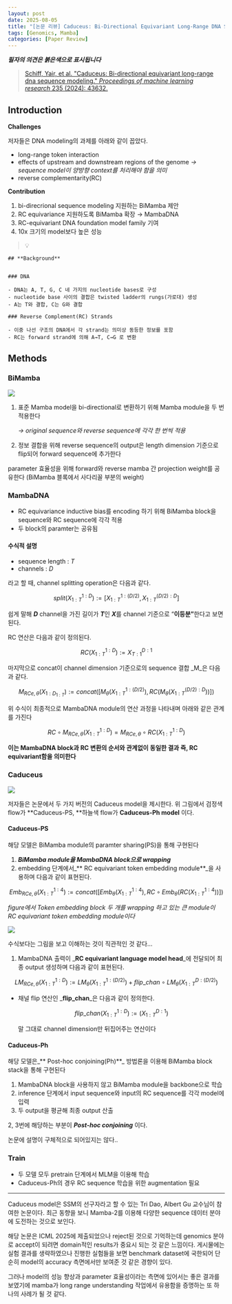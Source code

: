 ```yaml
---
layout: post
date: 2025-08-05
title: "[논문 리뷰] Caduceus: Bi-Directional Equivariant Long-Range DNA Sequence Modeling"
tags: [Genomics, Mamba]
categories: [Paper Review]
---
```


<span class="notion-red">_**필자의 의견은 붉은색으로 표시됩니다**_</span>


> [Schiff, Yair, et al. "Caduceus: Bi-directional equivariant long-range dna sequence modeling." ](https://pmc.ncbi.nlm.nih.gov/articles/PMC12189541/)[_Proceedings of machine learning research_](https://pmc.ncbi.nlm.nih.gov/articles/PMC12189541/)[ 235 (2024): 43632.](https://pmc.ncbi.nlm.nih.gov/articles/PMC12189541/)



## Introduction


**Challenges**


저자들은 DNA modeling의 과제를 아래와 같이 꼽았다.

- long-range token interaction
- effects of upstream and downstream regions of the genome 
_→ sequence model이 양방향 context를 처리해야 함을 의미_
- reverse complementarity(RC)

**Contribution**

1. bi-direcrional sequence modeling 지원하는 BiMamba 제안
1. RC equivariance 지원하도록 BiMamba 확장 → MambaDNA
1. RC-equivariant DNA foundation model family 기여
1. 10x 크기의 model보다 높은 성능

> 💡 


	## **Background**


	### DNA

	- DNA는 A, T, G, C 네 가지의 nucleotide bases로 구성
	- nucleotide base 사이의 결합은 twisted ladder의 rungs(가로대) 생성
	- A는 T와 결합, C는 G와 결합

	### Reverse Complement(RC) Strands

	- 이중 나선 구조의 DNA에서 각 strand는 의미상 동등한 정보를 포함
	- RC는 forward strand에 의해 A→T, C→G 로 변환


## Methods



### BiMamba


![](https://prod-files-secure.s3.us-west-2.amazonaws.com/542b861c-36a8-4051-84e5-8804b6728dba/2c247d59-7815-4980-99f0-8f0d21f445a7/image.png?X-Amz-Algorithm=AWS4-HMAC-SHA256&X-Amz-Content-Sha256=UNSIGNED-PAYLOAD&X-Amz-Credential=ASIAZI2LB4665QERDGCP%2F20250915%2Fus-west-2%2Fs3%2Faws4_request&X-Amz-Date=20250915T180127Z&X-Amz-Expires=3600&X-Amz-Security-Token=IQoJb3JpZ2luX2VjEAEaCXVzLXdlc3QtMiJIMEYCIQDor66Mh%2FfR%2FaAPaSIF9vGnk0FwGBBvhhWDDtcrqFpiygIhANJoBFH0RTKtKdqbhje5JoaFyi7Oum26IJYIGeD%2FjabiKv8DCHoQABoMNjM3NDIzMTgzODA1IgzI8DsCDM9cDWV%2BMRwq3AMvZN9lzA9%2B0Ntgw7OMwAj6k96tj5QaTB5xgGoLSgS63FhPgsBXbBYZtqvWeBGfYeM1vMrzh9dyYRjlHrKMT8Oj4UglKie3bs0cxXspEJOTQNCZJzM48km0ayodixIG0FIYKiZFQr05ea1ARw%2Fd5IsjmXOYpy6Gscu7PTNZUU5jgpdliwb2lr0Hdhyse%2BEZrO4ycskkxA0H%2Bz%2B9BBPmgW0tbduvQeyh4Rnbmm%2BB6zWPvIZfq8B6hYIEyWd0N2sxf9QueyBFAlQ7uvMI2ihPeel8adffZV2aH8St8gxRar%2BP1qoSb2fBj7CI8PQ%2F06JvJrJMEC1zCq82zPUNr0HxWfWRdQd80FOmVG%2FnxKnpUDf2YXrl%2BRTgGwvtnp4Vqp6zt%2Bz%2FReaQkmUNnmZPxOmjceo3%2B%2FUz8OLpNjMUQKjQsrSfOJVI%2BcYGoWDDPlioEE071vLEi%2BSNIyvVc%2F4EwTr9mc10QZJw%2FKIRNiavDR9GAYJNG3itbFKOsvGt1aVaZVHNBbik1qTJiaKaHQ9e22JhclYlbwamouldK4uirLqk4mLAO8cbns8aRKVLTmI90fhM%2FOz3HMSn%2BaEl%2BGWEk4WZglUKCv2OeEgbrT7%2B2y8HcNXHpjahfiWZRolEwXzX1zDFiqHGBjqkAf2nkKs%2F9VIdiz9BngBYIqb%2FZlkr4Vpl6MYwaxLZxSUAPc1O3YbAWn4iKBXE42PQXOqNhbLkKyMtMC5nBF9XnOEpyT5nFw%2FIHqbGR%2Bi6jdL63Cj4sk8%2BBcwVvb11RosLLAptdr%2B5pzBkofzyIEAdMFzRAQze7NkgPwfj54hXslyVuH7DxGWDzyLVQTXrkL%2BvE%2B%2BRuDvgsM6nQzwhiyK5n3izYvrG&X-Amz-Signature=4830d7286391670da4c707805991f303ff981df1307f3d8030692c8e837667ea&X-Amz-SignedHeaders=host&x-amz-checksum-mode=ENABLED&x-id=GetObject)

1. 표준 Mamba model을 bi-directional로 변환하기 위해 Mamba module을 두 번 적용한다

	_→ original sequence와 reverse sequence에 각각 한 번씩 적용_

1. 정보 결합을 위해 reverse sequence의 output은 length dimension 기준으로 flip되어 forward sequence에 추가한다

parameter 효율성을 위해 forward와 reverse mamba 간 projection weight를 공유한다 (BiMamba 블록에서 사다리꼴 부분의 weight)



### MambaDNA

- RC equivariance inductive bias를 encoding 하기 위해 BiMamba block을 sequence와 RC sequence에 각각 적용
- 두 block의 paramter는 공유됨


#### 수식적 설명

- sequence length : _T_
- channels : _D_

라고 할 때,  channel splitting operation은 다음과 같다.


$$
split(X^{1:D}_{1:T}):=[X^{1:(D/2)}_{1:T},X^{(D/2):D}_{1:T}]
$$


<span class="notion-red">쉽게 말해 </span><span class="notion-red">_**D**_</span><span class="notion-red"> channel을 가진 길이가 </span><span class="notion-red">_**T**_</span><span class="notion-red">인 </span><span class="notion-red">_**X**_</span><span class="notion-red">를 channel 기준으로 “</span><span class="notion-red">**이등분”**</span><span class="notion-red">한다고 보면 된다.</span>


RC 연산은 다음과 같이 정의된다.


$$
RC(X^{1:D}_{1:T}):=X^{D:1}_{T:1}
$$


마지막으로 concat이 channel dimension 기준으로의 sequence 결합 _M_은 다음과 같다.


$$
M_{RCe,\theta}(X_{1:D_{1:T}}):=concat([M_{\theta}(X^{1:(D/2)}_{1:T}),RC(M_{\theta}(X^{(D/2):D}_{1:T}))])
$$


위 수식이 최종적으로 MambaDNA module의 연산 과정을 나타내며 아래와 같은 관계를 가진다


$$
RC\circ M_{RCe,\theta}(X^{1:D}_{1:T}) = M_{RCe,\theta} \circ RC(X^{1:D}_{1:T})
$$


**이는 MambaDNA block과 RC 변환의 순서와 관계없이 동일한 결과 즉, RC equivariant함을 의미한다**



### Caduceus


![](https://prod-files-secure.s3.us-west-2.amazonaws.com/542b861c-36a8-4051-84e5-8804b6728dba/f94a60d7-8145-473b-aef9-7c68d3ec604a/image.png?X-Amz-Algorithm=AWS4-HMAC-SHA256&X-Amz-Content-Sha256=UNSIGNED-PAYLOAD&X-Amz-Credential=ASIAZI2LB4665QERDGCP%2F20250915%2Fus-west-2%2Fs3%2Faws4_request&X-Amz-Date=20250915T180127Z&X-Amz-Expires=3600&X-Amz-Security-Token=IQoJb3JpZ2luX2VjEAEaCXVzLXdlc3QtMiJIMEYCIQDor66Mh%2FfR%2FaAPaSIF9vGnk0FwGBBvhhWDDtcrqFpiygIhANJoBFH0RTKtKdqbhje5JoaFyi7Oum26IJYIGeD%2FjabiKv8DCHoQABoMNjM3NDIzMTgzODA1IgzI8DsCDM9cDWV%2BMRwq3AMvZN9lzA9%2B0Ntgw7OMwAj6k96tj5QaTB5xgGoLSgS63FhPgsBXbBYZtqvWeBGfYeM1vMrzh9dyYRjlHrKMT8Oj4UglKie3bs0cxXspEJOTQNCZJzM48km0ayodixIG0FIYKiZFQr05ea1ARw%2Fd5IsjmXOYpy6Gscu7PTNZUU5jgpdliwb2lr0Hdhyse%2BEZrO4ycskkxA0H%2Bz%2B9BBPmgW0tbduvQeyh4Rnbmm%2BB6zWPvIZfq8B6hYIEyWd0N2sxf9QueyBFAlQ7uvMI2ihPeel8adffZV2aH8St8gxRar%2BP1qoSb2fBj7CI8PQ%2F06JvJrJMEC1zCq82zPUNr0HxWfWRdQd80FOmVG%2FnxKnpUDf2YXrl%2BRTgGwvtnp4Vqp6zt%2Bz%2FReaQkmUNnmZPxOmjceo3%2B%2FUz8OLpNjMUQKjQsrSfOJVI%2BcYGoWDDPlioEE071vLEi%2BSNIyvVc%2F4EwTr9mc10QZJw%2FKIRNiavDR9GAYJNG3itbFKOsvGt1aVaZVHNBbik1qTJiaKaHQ9e22JhclYlbwamouldK4uirLqk4mLAO8cbns8aRKVLTmI90fhM%2FOz3HMSn%2BaEl%2BGWEk4WZglUKCv2OeEgbrT7%2B2y8HcNXHpjahfiWZRolEwXzX1zDFiqHGBjqkAf2nkKs%2F9VIdiz9BngBYIqb%2FZlkr4Vpl6MYwaxLZxSUAPc1O3YbAWn4iKBXE42PQXOqNhbLkKyMtMC5nBF9XnOEpyT5nFw%2FIHqbGR%2Bi6jdL63Cj4sk8%2BBcwVvb11RosLLAptdr%2B5pzBkofzyIEAdMFzRAQze7NkgPwfj54hXslyVuH7DxGWDzyLVQTXrkL%2BvE%2B%2BRuDvgsM6nQzwhiyK5n3izYvrG&X-Amz-Signature=07a4dad9bfc5b979ff9f225f13f72c8c3b1c0ed6c3290aa607c5e68583c0ea54&X-Amz-SignedHeaders=host&x-amz-checksum-mode=ENABLED&x-id=GetObject)


저자들은 논문에서 두 가지 버전의 Caduceus model을 제시한다. 위 그림에서 검정색 flow가 **Caduceus-PS, **하늘색 flow가 **Caduceus-Ph model** 이다.



#### Caduceus-PS


해당 모델은 BiMamba module의 paramter sharing(PS)을 통해 구현된다

1. _**BiMamba module을 MambaDNA block으로 wrapping**_
1. embedding 단계에서_** RC equivariant token embedding module**_을 사용하며 다음과 같이 표현된다.

$$
Emb_{RCe,\theta}(X^{1:4}_{1:T}):=concat([Emb_{\theta}(X^{1:4}_{1:T}),RC \circ Emb_{\theta}(RC(X^{1:4}_{1:T}))])
$$


_figure에서 Token embedding block 두 개를 wrapping 하고 있는 큰 module이 RC equivariant token embedding module이다_


![](https://prod-files-secure.s3.us-west-2.amazonaws.com/542b861c-36a8-4051-84e5-8804b6728dba/b175e4da-71eb-4e91-8c23-a06dabe673c9/image.png?X-Amz-Algorithm=AWS4-HMAC-SHA256&X-Amz-Content-Sha256=UNSIGNED-PAYLOAD&X-Amz-Credential=ASIAZI2LB4665QERDGCP%2F20250915%2Fus-west-2%2Fs3%2Faws4_request&X-Amz-Date=20250915T180127Z&X-Amz-Expires=3600&X-Amz-Security-Token=IQoJb3JpZ2luX2VjEAEaCXVzLXdlc3QtMiJIMEYCIQDor66Mh%2FfR%2FaAPaSIF9vGnk0FwGBBvhhWDDtcrqFpiygIhANJoBFH0RTKtKdqbhje5JoaFyi7Oum26IJYIGeD%2FjabiKv8DCHoQABoMNjM3NDIzMTgzODA1IgzI8DsCDM9cDWV%2BMRwq3AMvZN9lzA9%2B0Ntgw7OMwAj6k96tj5QaTB5xgGoLSgS63FhPgsBXbBYZtqvWeBGfYeM1vMrzh9dyYRjlHrKMT8Oj4UglKie3bs0cxXspEJOTQNCZJzM48km0ayodixIG0FIYKiZFQr05ea1ARw%2Fd5IsjmXOYpy6Gscu7PTNZUU5jgpdliwb2lr0Hdhyse%2BEZrO4ycskkxA0H%2Bz%2B9BBPmgW0tbduvQeyh4Rnbmm%2BB6zWPvIZfq8B6hYIEyWd0N2sxf9QueyBFAlQ7uvMI2ihPeel8adffZV2aH8St8gxRar%2BP1qoSb2fBj7CI8PQ%2F06JvJrJMEC1zCq82zPUNr0HxWfWRdQd80FOmVG%2FnxKnpUDf2YXrl%2BRTgGwvtnp4Vqp6zt%2Bz%2FReaQkmUNnmZPxOmjceo3%2B%2FUz8OLpNjMUQKjQsrSfOJVI%2BcYGoWDDPlioEE071vLEi%2BSNIyvVc%2F4EwTr9mc10QZJw%2FKIRNiavDR9GAYJNG3itbFKOsvGt1aVaZVHNBbik1qTJiaKaHQ9e22JhclYlbwamouldK4uirLqk4mLAO8cbns8aRKVLTmI90fhM%2FOz3HMSn%2BaEl%2BGWEk4WZglUKCv2OeEgbrT7%2B2y8HcNXHpjahfiWZRolEwXzX1zDFiqHGBjqkAf2nkKs%2F9VIdiz9BngBYIqb%2FZlkr4Vpl6MYwaxLZxSUAPc1O3YbAWn4iKBXE42PQXOqNhbLkKyMtMC5nBF9XnOEpyT5nFw%2FIHqbGR%2Bi6jdL63Cj4sk8%2BBcwVvb11RosLLAptdr%2B5pzBkofzyIEAdMFzRAQze7NkgPwfj54hXslyVuH7DxGWDzyLVQTXrkL%2BvE%2B%2BRuDvgsM6nQzwhiyK5n3izYvrG&X-Amz-Signature=a2ba8777a96fc5f1094bb88a97deacda4d2ef915903a23254b9193ccc51800ab&X-Amz-SignedHeaders=host&x-amz-checksum-mode=ENABLED&x-id=GetObject)


<span class="notion-red">수식보다는 그림을 보고 이해하는 것이 직관적인 것 같다…</span>

1. MambaDNA 출력이 _**RC equivariant language model head**_에 전달되어 최종 output 생성하며 다음과 같이 표현된다.

$$
LM_{RCe,\theta}(X^{1:D}_{1:T}):= LM_{\theta}(X^{1:(D/2)}_{1:T})+flip\_chan\circ LM_{\theta}(X^{D:(D/2)}_{1:T})
$$

- 채널 flip 연산인 _**flip\_chan**_은 다음과 같이 정의한다.

	$$
	flip\_chan(X^{1:D}_{1:T}):=(X^{D:1}_{1:T})
	$$


	말 그대로 channel dimension만 뒤집어주는 연산이다



#### Caduceus-Ph


해당 모델은_** Post-hoc conjoining(Ph)**_ 방법론을 이용해 BiMamba block stack을 통해 구현된다

1. MambaDNA block을 사용하지 않고 BiMamba module을 backbone으로 학습
1. inference 단계에서 input sequence와 input의 RC sequence를 각각 model에 입력
1. 두 output을 평균해 최종 output 산출

2, 3번에 해당하는 부분이 _**Post-hoc conjoining**_ 이다.


<span class="notion-red">논문에 설명이 구체적으로 되어있지는 않다..</span>



### Train

- 두 모델 모두 pretrain 단계에서 MLM을 이용해 학습
- Caduceus-Ph의 경우 RC sequence 학습을 위한 augmentation 필요

---


<span class="notion-red">Caduceus model은 SSM의 선구자라고 할 수 있는 Tri Dao, Albert Gu 교수님이 참여한 논문이다. 최근 동향을 보니 Mamba-2를 이용해 다양한 sequence 데이터 분야에 도전하는 것으로 보인다.</span>


<span class="notion-red">해당 논문은 ICML 2025에 제출되었으나 reject된 것으로 기억하는데 genomics 분야로 accept이 되려면 domain적인 results가 중요시 되는 것 같은 느낌이다. 게시물에는 실험 결과를 생략하였으나 진행한 실험들을 보면 benchmark dataset에 국한되어 단순히 model의 accuracy 측면에서만 보여준 것 같은 경향이 있다.</span>


<span class="notion-red">그러나 model의 성능 향상과 parameter 효율성이라는 측면에 있어서는 좋은 결과를 보였기에 mamba가 long range understanding 작업에서 유용함을 증명하는 또 하나의 사례가 될 것 같다.</span>

